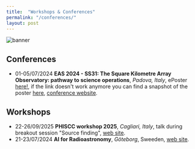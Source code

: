 ```yaml
---
title:  "Workshops & Conferences"
permalink: "/conferences/"
layout: post
---
```


![banner](https://adnothing.github.io/images/SKAO_me.jpg#center)

## Conferences

* 01-05/07/2024 **EAS 2024 - SS31: The Square Kilometre Array Observatory: pathway to science operations**, _Padova, Italy_, ePoster [here!](https://k-poster.kuoni-congress.info/eas-2024/poster/5149ebf4-c89d-4214-83cc-98bc811f96d7), if the link doesn't work anymore you can find a snapshot of the poster [here](https://adnothing.github.io/images/Snapshot_EAS_2024.png), [conference website](https://eas.unige.ch/EAS_meeting/session.jsp?id=SS31).

## Workshops

* 22-26/09/2025 **PHISCC workshop 2025**, _Cagliari, Italy_, talk during breakout session "Source finding", [web site](https://sites.google.com/inaf.it/phiscc2025/home).
* 21-23/07/2024 **AI for Radioastronomy**, _Göteborg_, Sweeden, [web site](https://www.chalmers.se/en/current/calendar/ai-for-radioastronomy/).
